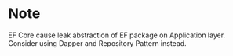 # Note

EF Core cause leak abstraction of EF package on Application layer. Consider using Dapper and Repository Pattern instead.